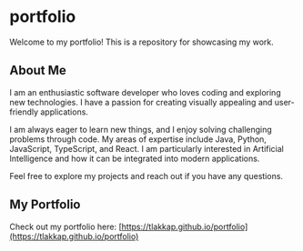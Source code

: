 # portfolio

Welcome to my portfolio! This is a repository for showcasing my work.

## About Me

I am an enthusiastic software developer who loves coding and exploring new technologies. I have a passion for creating visually appealing and user-friendly applications.

I am always eager to learn new things, and I enjoy solving challenging problems through code. My areas of expertise include Java, Python, JavaScript, TypeScript, and React. I am particularly interested in Artificial Intelligence and how it can be integrated into modern applications. 

Feel free to explore my projects and reach out if you have any questions.

## My Portfolio

Check out my portfolio here: [https://tlakkap.github.io/portfolio](https://tlakkap.github.io/portfolio)
